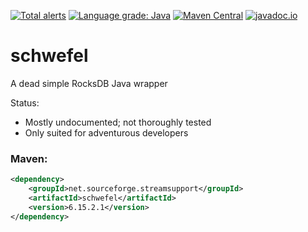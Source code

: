 [![Total alerts](https://img.shields.io/lgtm/alerts/g/stefan-zobel/schwefel.svg?logo=lgtm&logoWidth=18)](https://lgtm.com/projects/g/stefan-zobel/schwefel/alerts/)
[![Language grade: Java](https://img.shields.io/lgtm/grade/java/g/stefan-zobel/schwefel.svg?logo=lgtm&logoWidth=18)](https://lgtm.com/projects/g/stefan-zobel/schwefel/context:java)
[![Maven Central](https://img.shields.io/maven-central/v/net.sourceforge.streamsupport/schwefel.svg)](http://mvnrepository.com/artifact/net.sourceforge.streamsupport/schwefel)
[![javadoc.io](https://javadoc.io/badge2/net.sourceforge.streamsupport/schwefel/javadoc.svg)](https://javadoc.io/doc/net.sourceforge.streamsupport/schwefel)

# schwefel

A dead simple RocksDB Java wrapper


Status:

* Mostly undocumented; not thoroughly tested
* Only suited for adventurous developers


### Maven:

```xml
<dependency>
    <groupId>net.sourceforge.streamsupport</groupId>
    <artifactId>schwefel</artifactId>
    <version>6.15.2.1</version>
</dependency>
```

